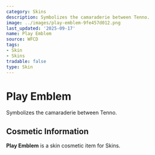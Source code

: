 ```yaml
---
category: Skins
description: Symbolizes the camaraderie between Tenno.
image: ../images/play-emblem-9fe457d012.png
last_updated: '2025-09-17'
name: Play Emblem
source: WFCD
tags:
- Skin
- Skins
tradable: false
type: Skin
---
```


# Play Emblem

Symbolizes the camaraderie between Tenno.

## Cosmetic Information

**Play Emblem** is a skin cosmetic item for Skins.

